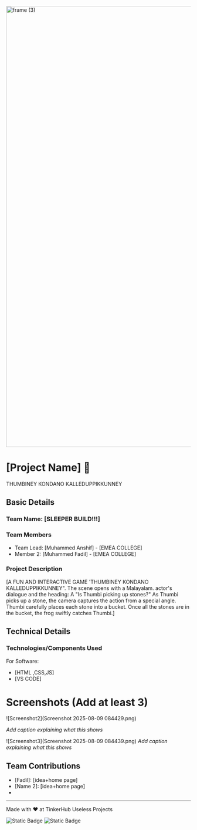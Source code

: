 <img width="3188" height="1202" alt="frame (3)" src="https://github.com/user-attachments/assets/517ad8e9-ad22-457d-9538-a9e62d137cd7" />


# [Project Name] 🎯
THUMBINEY KONDANO KALLEDUPPIKKUNNEY


## Basic Details
### Team Name: [SLEEPER BUILD!!!]


### Team Members
- Team Lead: [Muhammed Anshif] - [EMEA COLLEGE]
- Member 2: [Muhammed Fadil] - [EMEA COLLEGE]


### Project Description
[A FUN AND INTERACTIVE GAME 'THUMBINEY KONDANO KALLEDUPPIKKUNNEY". The scene opens with a Malayalam. actor's dialogue and the heading:
A  "Is Thumbi picking up stones?"
As Thumbi picks up a stone, the camera captures the action from a special angle. Thumbi carefully places each stone into a bucket.
Once all the stones are in the bucket, the frog swiftly catches Thumbi.]



## Technical Details
### Technologies/Components Used
For Software:
- [HTML ,CSS,JS]
- [VS CODE]





# Screenshots (Add at least 3)


![Screenshot2](Screenshot 2025-08-09 084429.png)

*Add caption explaining what this shows*

![Screenshot3](Screenshot 2025-08-09 084439.png)
*Add caption explaining what this shows*



## Team Contributions
- [Fadil]: [idea+home page]
- [Name 2]: [idea+home page]
- 

---
Made with ❤️ at TinkerHub Useless Projects 

![Static Badge](https://img.shields.io/badge/TinkerHub-24?color=%23000000&link=https%3A%2F%2Fwww.tinkerhub.org%2F)
![Static Badge](https://img.shields.io/badge/UselessProjects--25-25?link=https%3A%2F%2Fwww.tinkerhub.org%2Fevents%2FQ2Q1TQKX6Q%2FUseless%2520Projects)



